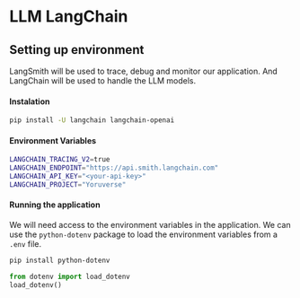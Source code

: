 # LLM LangChain

## Setting up environment
LangSmith will be used to trace, debug and monitor our application. And LangChain will be used to handle the LLM models.
#### Instalation
```bash
pip install -U langchain langchain-openai
```
#### Environment Variables
```bash
LANGCHAIN_TRACING_V2=true
LANGCHAIN_ENDPOINT="https://api.smith.langchain.com"
LANGCHAIN_API_KEY="<your-api-key>"
LANGCHAIN_PROJECT="Yoruverse"
```

#### Running the application
We will need access to the environment variables in the application. We can use the `python-dotenv` package to load the environment variables from a `.env` file.
```bash
pip install python-dotenv
```

```python
from dotenv import load_dotenv
load_dotenv()
```